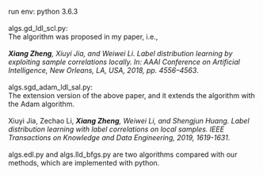 run env: python 3.6.3<br><br>
algs.gd_ldl_scl.py:<br>
The algorithm was proposed in my paper, i.e., <br><br>
***Xiang Zheng**, Xiuyi Jia, and Weiwei Li. Label distribution learning by
exploiting sample correlations locally. In: AAAI Conference on Artificial Intelligence, New Orleans, LA, USA, 2018,
pp. 4556–4563*.<br><br>
algs.sgd_adam_ldl_sal.py:<br>
The extension version of the above paper, and it extends the algorithm with the Adam algorithm.<br><br>
Xiuyi Jia, Zechao Li, ***Xiang Zheng**, Weiwei Li, and Shengjun Huang. Label distribution learning with label correlations on local samples. IEEE Transactions on Knowledge and Data Engineering, 2019, 1619-1631*.<br><br>
algs.edl.py and algs.lld_bfgs.py are two algorithms compared with our methods, which are implemented with python.
